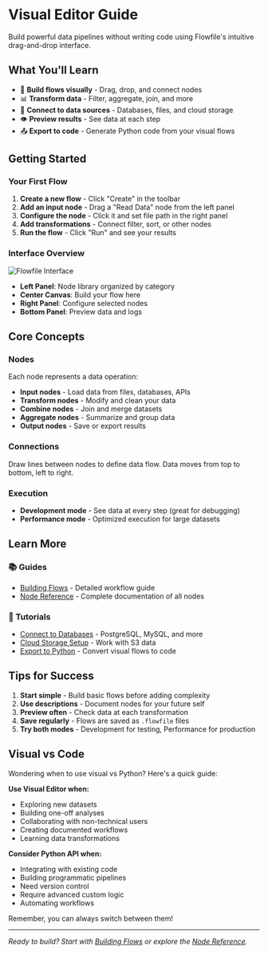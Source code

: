 # Visual Editor Guide

Build powerful data pipelines without writing code using Flowfile's intuitive drag-and-drop interface.

## What You'll Learn

- 🔧 **Build flows visually** - Drag, drop, and connect nodes
- 📊 **Transform data** - Filter, aggregate, join, and more
- 🔌 **Connect to data sources** - Databases, files, and cloud storage
- 👁️ **Preview results** - See data at each step
- 📤 **Export to code** - Generate Python code from your visual flows

## Getting Started

### Your First Flow

1. **Create a new flow** - Click "Create" in the toolbar
2. **Add an input node** - Drag a "Read Data" node from the left panel
3. **Configure the node** - Click it and set file path in the right panel
4. **Add transformations** - Connect filter, sort, or other nodes
5. **Run the flow** - Click "Run" and see your results

### Interface Overview

![Flowfile Interface](../../assets/images/ui/full_ui.png)

- **Left Panel**: Node library organized by category
- **Center Canvas**: Build your flow here
- **Right Panel**: Configure selected nodes
- **Bottom Panel**: Preview data and logs

## Core Concepts

### Nodes
Each node represents a data operation:
- **Input nodes** - Load data from files, databases, APIs
- **Transform nodes** - Modify and clean your data
- **Combine nodes** - Join and merge datasets
- **Aggregate nodes** - Summarize and group data
- **Output nodes** - Save or export results

### Connections
Draw lines between nodes to define data flow. Data moves from top to bottom, left to right.

### Execution
- **Development mode** - See data at every step (great for debugging)
- **Performance mode** - Optimized execution for large datasets

## Learn More

### 📚 Guides
- [Building Flows](building-flows.md) - Detailed workflow guide
- [Node Reference](nodes/) - Complete documentation of all nodes

### 🎯 Tutorials
- [Connect to Databases](tutorials/database-connectivity.md) - PostgreSQL, MySQL, and more
- [Cloud Storage Setup](tutorials/cloud-connections.md) - Work with S3 data
- [Export to Python](tutorials/code-generator.md) - Convert visual flows to code

## Tips for Success

1. **Start simple** - Build basic flows before adding complexity
2. **Use descriptions** - Document nodes for your future self
3. **Preview often** - Check data at each transformation
4. **Save regularly** - Flows are saved as `.flowfile` files
5. **Try both modes** - Development for testing, Performance for production

## Visual vs Code

Wondering when to use visual vs Python? Here's a quick guide:

**Use Visual Editor when:**
- Exploring new datasets
- Building one-off analyses
- Collaborating with non-technical users
- Creating documented workflows
- Learning data transformations

**Consider Python API when:**
- Integrating with existing code
- Building programmatic pipelines
- Need version control
- Require advanced custom logic
- Automating workflows

Remember, you can always switch between them!

---

*Ready to build? Start with [Building Flows](building-flows.md) or explore the [Node Reference](nodes/).*